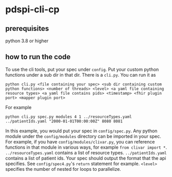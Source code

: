 # pdspi-cli-cp

## prerequisites
 python 3.8 or higher

## how to run the code

To use the cli tools, put your spec under `config`. Put your custom python functions under a sub dir in that dir. There is a `cli.py`. You can run it as

```
python cli.py <file containing your spec> <sub dir containing custom python functions> <number of threads> <level> <a yaml file containing resource types> <a yaml file contains pids> <timestamp> <fhir plugin port> <mapper plugin port>
```

For example

```
python cli.py spec.py modules 4 1 ../resourceTypes.yaml ../patientIds.yaml "2000-01-01T00:00:00Z" 8080 8081
```

In this example, you would put your spec in `config/spec.py`. Any python module under the `config/modules` directory can be imported in your spec. For example, if you have `config/modules/clivar.py`, you can reference functions in that module in various ways, for example `from clivar import *`. `../resourceTypes.yaml` contains a list of resource types. `../patientIds.yaml` contains a list of patient ids. Your spec should output the format that the api specifies. See `config/spec4.py`'s `return` statement for example. `<level>` specifies the number of nested for loops to parallelize.
